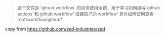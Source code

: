 > 这个文件是 ‘gitnub workflow’ 的具体使用示例，用于学习如何编写 github actions‘ 和 github workflow’ 搭建自己的 workflow’
> 具体如何使用查看 root/workflow/github*



copy from https://github.com/zed-industries/zed
